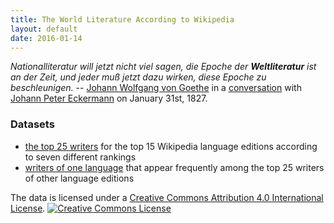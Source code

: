 ```yaml
---
title: The World Literature According to Wikipedia
layout: default
date: 2016-01-14
---
```



*Nationalliteratur will jetzt nicht viel sagen, die Epoche der
**Weltliteratur** ist an der Zeit, und jeder muß jetzt dazu wirken,
diese Epoche zu beschleunigen.* --  [Johann Wolfgang von Goethe](https://en.wikipedia.org/wiki/Johann_Wolfgang_von_Goethe)
in a [conversation](http://gutenberg.spiegel.de/buch/-1912/80) with
[Johann Peter Eckermann](https://en.wikipedia.org/wiki/Johann_Peter_Eckermann)
on January 31st, 1827.



### Datasets

- [the top 25 writers](ranking.html) for the top 15 Wikipedia language
  editions according to seven different rankings
- [writers of one language](ranking_native.html) that appear
  frequently among the top 25 writers of other language editions

<!--

- [additional raw datasets](https://github.com/weltliteratur/worldliterature-wikipedia/tree/master/data)
  (i.e., lists of writers that were identified by different approaches, a list of manually classified writers per language, a list of Nobel laureates in literature)

-->

The data is licensed under a
[Creative Commons Attribution 4.0 International License](http://creativecommons.org/licenses/by/4.0/). [![Creative Commons License](https://i.creativecommons.org/l/by/4.0/88x31.png)](http://creativecommons.org/licenses/by/4.0/)
